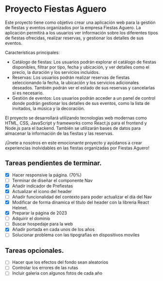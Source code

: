 # Proyecto Fiestas Aguero

Este proyecto tiene como objetivo crear una aplicación web para la gestión de fiestas y eventos organizados por la empresa Fiestas Aguero. La aplicación permitirá a los usuarios ver información sobre los diferentes tipos de fiestas ofrecidas, realizar reservas, y gestionar los detalles de sus eventos.

Características principales:
- Catálogo de fiestas: Los usuarios podrán explorar el catálogo de fiestas disponibles, filtrar por tipo, fecha y ubicación, y ver detalles como el precio, la duración y los servicios incluidos.
- Reservas: Los usuarios podrán realizar reservas de fiestas seleccionando la fecha, la ubicación y los servicios adicionales deseados. También podrán ver el estado de sus reservas y cancelarlas si es necesario.
- Gestión de eventos: Los usuarios podrán acceder a un panel de control donde podrán gestionar los detalles de sus eventos, como la lista de invitados, la música y la decoración.

El proyecto se desarrollará utilizando tecnologías web modernas como HTML, CSS, JavaScript y frameworks como React.js para el frontend y Node.js para el backend. También se utilizarán bases de datos para almacenar la información de las fiestas y las reservas.

¡Únete a nosotros en este emocionante proyecto y ayúdanos a crear experiencias inolvidables en las fiestas organizadas por Fiestas Aguero!

## Tareas pendientes de terminar.

- [X] Hacer responsive la página. (70%)
- [ ] Terminar de diseñar el componente Nav
- [X] Añadir indicador de Prefiestas
- [X] Actualizar el icono del header
- [ ] Añadir funcionalidad del contexto para poder actualizar el día del Nav
- [X] Modificar de forma dinamica el titulo del header con la libreria React Helmet.
- [X] Preparar la página de 2023
- [ ] Adquirir el dominio
- [ ] Buscar hospedaje para la web
- [X] Añadir portada en cada unos de los años
- [ ] Solucionar problema con las tipografias en dispositivos moviles

## Tareas opcionales.

- [ ] Hacer que los efectos del fondo sean aleatorios
- [ ] Controlar los errores de las rutas
- [ ] Incluir galeria con algunos fotos de cada año
